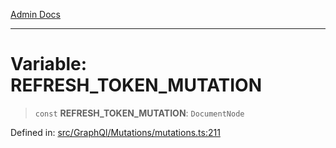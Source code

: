[Admin Docs](/)

***

# Variable: REFRESH\_TOKEN\_MUTATION

> `const` **REFRESH\_TOKEN\_MUTATION**: `DocumentNode`

Defined in: [src/GraphQl/Mutations/mutations.ts:211](https://github.com/PalisadoesFoundation/talawa-admin/blob/main/src/GraphQl/Mutations/mutations.ts#L211)
